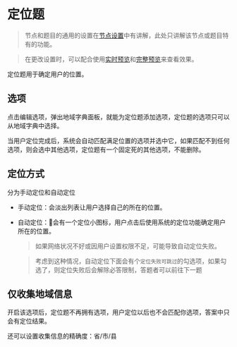 # 定位题

> 节点和题目的通用的设置在[节点设置](../node-setting/concept.md)中有讲解，此处只讲解该节点或题目特有的功能。

> 在更改设置时，可以配合使用[实时预览](../preview/realtime.md)和[完整预览](../preview/full.md)来查看效果。

定位题用于确定用户的位置。

## 选项
点击编辑选项，弹出地域字典面板，就能为定位题添加选项，定位题的选项只可以从地域字典中选择。

当用户定位完成后，系统会自动匹配满足位置的选项并选中它，如果匹配不到任何选项，则会选中其他选项，定位题有一个固定死的其他选项，不能删除。

## 定位方式
分为手动定位和自动定位
+ 手动定位：会淡出列表让用户选择自己的所在的位置。
+ 自动定位：会有一个定位小图标，用户点击后使用系统的定位功能确定用户所在的位置。
    > 如果网络状况不好或因用户设置权限不足，可能导致自动定位失败。
    
    > 考虑到这种情况，自动定位下面会有个`定位失败可跳过`的勾选项，如果勾选了，则定位失败后会解除必答限制，答题者可以前往下一题


## 仅收集地域信息
开启该选项后，定位题不再拥有选项，用户定位以后也不会匹配你选项，答案中只会有定位结果。

还可以设置收集信息的精确度：省/市/县
